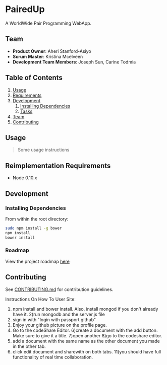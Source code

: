 # PairedUp

A WorldWide Pair Programming WebApp. 

## Team

  - __Product Owner__: Aheri Stanford-Asiyo
  - __Scrum Master__: Kristina Mcelveen
  - __Development Team Members__: Joseph Sun, Carine Todmia

## Table of Contents

1. [Usage](#Usage)
1. [Requirements](#requirements)
1. [Development](#development)
    1. [Installing Dependencies](#installing-dependencies)
    1. [Tasks](#tasks)
1. [Team](#team)
1. [Contributing](#contributing)

## Usage

> Some usage instructions

## Reimplementation Requirements

- Node 0.10.x


## Development

### Installing Dependencies

From within the root directory:

```sh
sudo npm install -g bower
npm install
bower install
```

### Roadmap

View the project roadmap [here](https://waffle.io/MagCacti/PairedUp)


## Contributing

See [CONTRIBUTING.md](CONTRIBUTING.md) for contribution guidelines.





Instructions On How To User Site: 
1) npm install and bower install. Also, install mongod if you don't already have it.
2)run mongodb and the server.js file
3) sign in with "login with passport github"
4) Enjoy your github picture on the profile page. 
5) Go to the codeShare Editor. 
6)create a document with the add button. Make sure to give it a title.
7)open another 
8)go to the codeshare editor. 
9) add a document with the same name as the other document you made in the other tab. 
10) click edit document and sharewith on both tabs.
11)you should have full functionality of real time collaboration. 